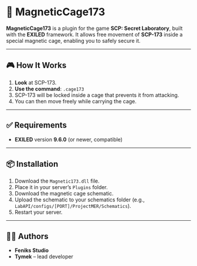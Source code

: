 # 🔩 MagneticCage173

**MagneticCage173** is a plugin for the game **SCP: Secret Laboratory**, built with the **EXILED** framework. It allows free movement of **SCP-173** inside a special magnetic cage, enabling you to safely secure it.

---

## 🎮 How It Works

1. **Look** at SCP-173.
2. **Use the command**: `.cage173`
3. SCP-173 will be locked inside a cage that prevents it from attacking.
4. You can then move freely while carrying the cage.

---

## ✅ Requirements

* **EXILED** version **9.6.0** (or newer, compatible)

---

## 📦 Installation

1. Download the `Magnetic173.dll` file.
2. Place it in your server’s `Plugins` folder.
3. Download the magnetic cage schematic.
4. Upload the schematic to your schematics folder (e.g., `LabAPI/configs/[PORT]/ProjectMER/Schematics`).
5. Restart your server.

---

## 👨‍💻 Authors

* **Feniks Studio**
* **Tymek** – lead developer
